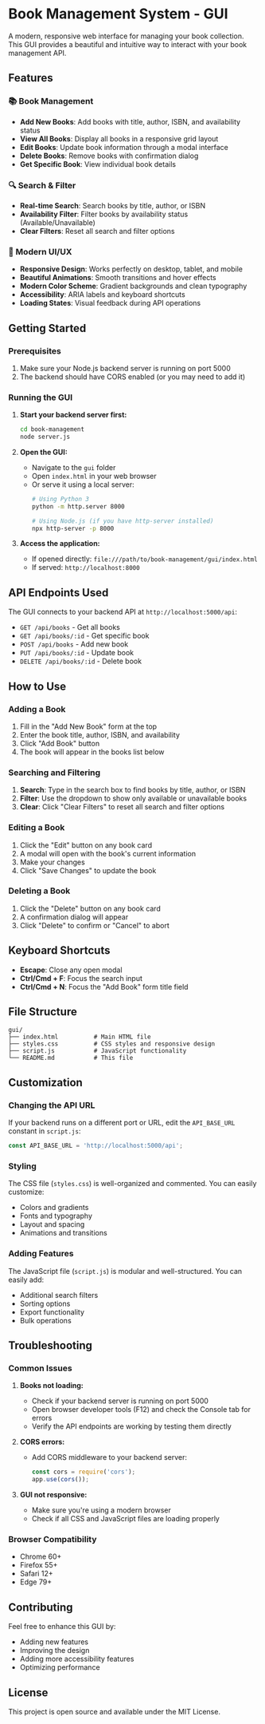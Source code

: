 # Book Management System - GUI

A modern, responsive web interface for managing your book collection. This GUI provides a beautiful and intuitive way to interact with your book management API.

## Features

### 📚 Book Management
- **Add New Books**: Add books with title, author, ISBN, and availability status
- **View All Books**: Display all books in a responsive grid layout
- **Edit Books**: Update book information through a modal interface
- **Delete Books**: Remove books with confirmation dialog
- **Get Specific Book**: View individual book details

### 🔍 Search & Filter
- **Real-time Search**: Search books by title, author, or ISBN
- **Availability Filter**: Filter books by availability status (Available/Unavailable)
- **Clear Filters**: Reset all search and filter options

### 🎨 Modern UI/UX
- **Responsive Design**: Works perfectly on desktop, tablet, and mobile
- **Beautiful Animations**: Smooth transitions and hover effects
- **Modern Color Scheme**: Gradient backgrounds and clean typography
- **Accessibility**: ARIA labels and keyboard shortcuts
- **Loading States**: Visual feedback during API operations

## Getting Started

### Prerequisites
1. Make sure your Node.js backend server is running on port 5000
2. The backend should have CORS enabled (or you may need to add it)

### Running the GUI

1. **Start your backend server first:**
   ```bash
   cd book-management
   node server.js
   ```

2. **Open the GUI:**
   - Navigate to the `gui` folder
   - Open `index.html` in your web browser
   - Or serve it using a local server:
     ```bash
     # Using Python 3
     python -m http.server 8000
     
     # Using Node.js (if you have http-server installed)
     npx http-server -p 8000
     ```

3. **Access the application:**
   - If opened directly: `file:///path/to/book-management/gui/index.html`
   - If served: `http://localhost:8000`

## API Endpoints Used

The GUI connects to your backend API at `http://localhost:5000/api`:

- `GET /api/books` - Get all books
- `GET /api/books/:id` - Get specific book
- `POST /api/books` - Add new book
- `PUT /api/books/:id` - Update book
- `DELETE /api/books/:id` - Delete book

## How to Use

### Adding a Book
1. Fill in the "Add New Book" form at the top
2. Enter the book title, author, ISBN, and availability
3. Click "Add Book" button
4. The book will appear in the books list below

### Searching and Filtering
1. **Search**: Type in the search box to find books by title, author, or ISBN
2. **Filter**: Use the dropdown to show only available or unavailable books
3. **Clear**: Click "Clear Filters" to reset all search and filter options

### Editing a Book
1. Click the "Edit" button on any book card
2. A modal will open with the book's current information
3. Make your changes
4. Click "Save Changes" to update the book

### Deleting a Book
1. Click the "Delete" button on any book card
2. A confirmation dialog will appear
3. Click "Delete" to confirm or "Cancel" to abort

## Keyboard Shortcuts

- **Escape**: Close any open modal
- **Ctrl/Cmd + F**: Focus the search input
- **Ctrl/Cmd + N**: Focus the "Add Book" form title field

## File Structure

```
gui/
├── index.html          # Main HTML file
├── styles.css          # CSS styles and responsive design
├── script.js           # JavaScript functionality
└── README.md           # This file
```

## Customization

### Changing the API URL
If your backend runs on a different port or URL, edit the `API_BASE_URL` constant in `script.js`:

```javascript
const API_BASE_URL = 'http://localhost:5000/api';
```

### Styling
The CSS file (`styles.css`) is well-organized and commented. You can easily customize:
- Colors and gradients
- Fonts and typography
- Layout and spacing
- Animations and transitions

### Adding Features
The JavaScript file (`script.js`) is modular and well-structured. You can easily add:
- Additional search filters
- Sorting options
- Export functionality
- Bulk operations

## Troubleshooting

### Common Issues

1. **Books not loading:**
   - Check if your backend server is running on port 5000
   - Open browser developer tools (F12) and check the Console tab for errors
   - Verify the API endpoints are working by testing them directly

2. **CORS errors:**
   - Add CORS middleware to your backend server:
     ```javascript
     const cors = require('cors');
     app.use(cors());
     ```

3. **GUI not responsive:**
   - Make sure you're using a modern browser
   - Check if all CSS and JavaScript files are loading properly

### Browser Compatibility
- Chrome 60+
- Firefox 55+
- Safari 12+
- Edge 79+

## Contributing

Feel free to enhance this GUI by:
- Adding new features
- Improving the design
- Adding more accessibility features
- Optimizing performance

## License

This project is open source and available under the MIT License. 
